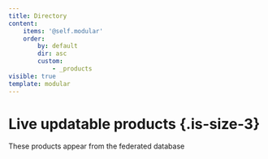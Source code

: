 ```yaml
---
title: Directory
content:
    items: '@self.modular'
    order:
        by: default
        dir: asc
        custom:
            - _products
visible: true
template: modular
---
```


# Live updatable products {.is-size-3}

These products appear from the federated database